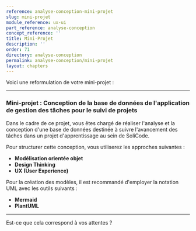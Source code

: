 ```yaml
---
reference: analyse-conception-mini-projet
slug: mini-projet
module_reference: ux-ui
part_reference: analyse-conception
concept_reference: ''
title: Mini-Projet
description: ''
order: 71
directory: analyse-conception
permalink: analyse-conception/mini-projet
layout: chapters
---
```

Voici une reformulation de votre mini-projet :

---

### Mini-projet : Conception de la base de données de l'application de gestion des tâches pour le suivi de projets

Dans le cadre de ce projet, vous êtes chargé de réaliser l'analyse et la conception d'une base de données destinée à suivre l'avancement des tâches dans un projet d'apprentissage au sein de SoliCode.

Pour structurer cette conception, vous utiliserez les approches suivantes :

- **Modélisation orientée objet**
- **Design Thinking**
- **UX (User Experience)**

Pour la création des modèles, il est recommandé d'employer la notation UML avec les outils suivants :

- **Mermaid**
- **PlantUML**

--- 

Est-ce que cela correspond à vos attentes ?
